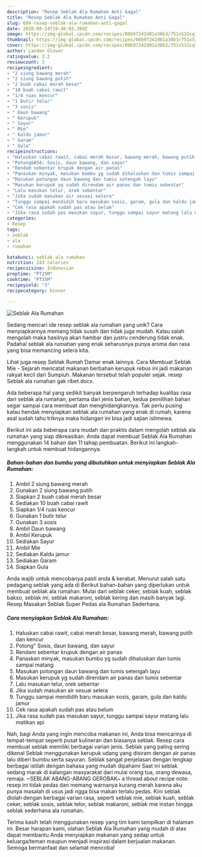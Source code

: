 ```yaml
---
description: "Resep Seblak Ala Rumahan Anti Gagal"
title: "Resep Seblak Ala Rumahan Anti Gagal"
slug: 684-resep-seblak-ala-rumahan-anti-gagal
date: 2020-08-24T19:48:03.399Z
image: https://img-global.cpcdn.com/recipes/08b97242d01a38b3/751x532cq70/seblak-ala-rumahan-foto-resep-utama.jpg
thumbnail: https://img-global.cpcdn.com/recipes/08b97242d01a38b3/751x532cq70/seblak-ala-rumahan-foto-resep-utama.jpg
cover: https://img-global.cpcdn.com/recipes/08b97242d01a38b3/751x532cq70/seblak-ala-rumahan-foto-resep-utama.jpg
author: Landon Glover
ratingvalue: 3.2
reviewcount: 3
recipeingredient:
- "2 siung bawang merah"
- "2 siung bawang putih"
- "2 buah cabai merah besar"
- "10 buah cabai rawit"
- "1/4 ruas kencur"
- "1 butir telur"
- "3 sosis"
- " Daun bawang"
- " Kerupuk"
- " Sayur"
- " Mie"
- " Kaldu jamur"
- " Garam"
- " Gula"
recipeinstructions:
- "Haluskan cabai rawit, cabai merah besar, bawang merah, bawang putih dan kencur"
- "Potong&#34; Sosis, daun bawang, dan sayur"
- "Rendam sebentar krupuk dengan air panas"
- "Panaskan minyak, masukan bumbu yg sudah dihaluskan dan tumis sampai matang"
- "Masukan potongan daun bawang dan tumis setengah layu"
- "Masukan kerupuk yg sudah direndam air panas dan tumis sebentar"
- "Lalu masukan telur, orek sebentar"
- "Jika sudah masukan air sesuai selera"
- "Tunggu sampai mendidih baru masukan sosis, garam, gula dan kaldu jamur"
- "Cek rasa apakah sudah pas atau belum"
- "Jika rasa sudah pas masukan sayur, tunggu sampai sayur matang lalu matikan api"
categories:
- Resep
tags:
- seblak
- ala
- rumahan

katakunci: seblak ala rumahan 
nutrition: 243 calories
recipecuisine: Indonesian
preptime: "PT25M"
cooktime: "PT35M"
recipeyield: "3"
recipecategory: Dinner

---
```



![Seblak Ala Rumahan](https://img-global.cpcdn.com/recipes/08b97242d01a38b3/751x532cq70/seblak-ala-rumahan-foto-resep-utama.jpg)

Sedang mencari ide resep seblak ala rumahan yang unik? Cara menyiapkannya memang tidak susah dan tidak juga mudah. Kalau salah mengolah maka hasilnya akan hambar dan justru cenderung tidak enak. Padahal seblak ala rumahan yang enak seharusnya punya aroma dan rasa yang bisa memancing selera kita.

Lihat juga resep Seblak Rumah Damar enak lainnya. Cara Membuat Seblak Mie - Sejarah mencatat makanan berbahan kerupuk rebus ini jadi makanan rakyat kecil dari Sumpiuh. Makanan tersebut telah populer sejak. resep Seblak ala rumahan gak ribet.docx.

Ada beberapa hal yang sedikit banyak berpengaruh terhadap kualitas rasa dari seblak ala rumahan, pertama dari jenis bahan, kedua pemilihan bahan segar sampai cara membuat dan menghidangkannya. Tak perlu pusing kalau hendak menyiapkan seblak ala rumahan yang enak di rumah, karena asal sudah tahu triknya maka hidangan ini bisa jadi sajian istimewa.


Berikut ini ada beberapa cara mudah dan praktis dalam mengolah seblak ala rumahan yang siap dikreasikan. Anda dapat membuat Seblak Ala Rumahan menggunakan 14 bahan dan 11 tahap pembuatan. Berikut ini langkah-langkah untuk membuat hidangannya.

<!--inarticleads1-->

##### Bahan-bahan dan bumbu yang dibutuhkan untuk menyiapkan Seblak Ala Rumahan:

1. Ambil 2 siung bawang merah
1. Gunakan 2 siung bawang putih
1. Siapkan 2 buah cabai merah besar
1. Sediakan 10 buah cabai rawit
1. Siapkan 1/4 ruas kencur
1. Gunakan 1 butir telur
1. Gunakan 3 sosis
1. Ambil  Daun bawang
1. Ambil  Kerupuk
1. Sediakan  Sayur
1. Ambil  Mie
1. Sediakan  Kaldu jamur
1. Sediakan  Garam
1. Siapkan  Gula


Anda wajib untuk mencobanya pasti anda &amp; kerabat. Menurut salah satu pedagang seblak yang ada di Berikut bahan-bahan yang diperlukan untuk membuat seblak ala rumahan. Mulai dari seblak ceker, seblak kuah, seblak bakso, seblak mi, seblak makaroni, seblak kering dan masih banyak lagi. Resep Masakan Seblak Super Pedas ala Rumahan Sederhana. 

<!--inarticleads2-->

##### Cara menyiapkan Seblak Ala Rumahan:

1. Haluskan cabai rawit, cabai merah besar, bawang merah, bawang putih dan kencur
1. Potong&#34; Sosis, daun bawang, dan sayur
1. Rendam sebentar krupuk dengan air panas
1. Panaskan minyak, masukan bumbu yg sudah dihaluskan dan tumis sampai matang
1. Masukan potongan daun bawang dan tumis setengah layu
1. Masukan kerupuk yg sudah direndam air panas dan tumis sebentar
1. Lalu masukan telur, orek sebentar
1. Jika sudah masukan air sesuai selera
1. Tunggu sampai mendidih baru masukan sosis, garam, gula dan kaldu jamur
1. Cek rasa apakah sudah pas atau belum
1. Jika rasa sudah pas masukan sayur, tunggu sampai sayur matang lalu matikan api


Nah, bagi Anda yang ingin mencoba makanan ini, Anda bisa mencarinya di tempat-tempat seperti pusat kulineran dan biasanya seblak. Resep cara membuat seblak memiliki berbagai varian jenis. Seblak yang paling sering dikenal Seblak menggunakan kerupuk udang yang disiram dengan air panas lalu diberi bumbu serta sayuran. Seblak sangat penjelasan dengan lengkap berbagai istilah dengan bahasa yang mudah dipahami Saat ini seblak sedang marak di kalangan masyarakat dari mulai orang tua, orang dewasa, remaja. ~SEBLAK ABANG-ABANG GEROBAK~ a thread about recipe note: resep ini tidak pedas dan memang warnanya kurang merah karena aku punya masalah di usus jadi ngga bisa makan terlalu pedas. Kini seblak diolah dengan berbagai varian rasa, seperti seblak mie, seblak kuah, seblak ceker, seblak sosis, seblak telor, seblak makaroni, seblak mie instan hingga seblak sederhana ala rumahan. 

Terima kasih telah menggunakan resep yang tim kami tampilkan di halaman ini. Besar harapan kami, olahan Seblak Ala Rumahan yang mudah di atas dapat membantu Anda menyiapkan makanan yang sedap untuk keluarga/teman maupun menjadi inspirasi dalam berjualan makanan. Semoga bermanfaat dan selamat mencoba!
